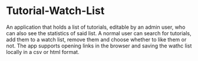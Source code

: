 # Tutorial-Watch-List
 An application that holds a list of tutorials, editable by an admin user, who can also see the statistics of said list.
 A normal user can search for tutorials, add them to a watch list, remove them and choose whether to like them or not. The app supports opening links in the browser and saving the wathc list locally in a csv or html format.
